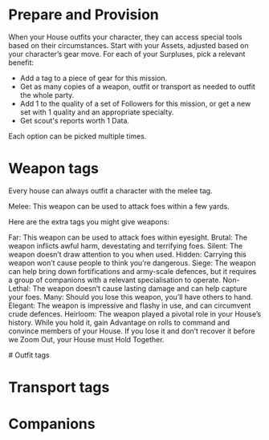 # Prepare and Provision
When your House outfits your character, they can access special tools based on their circumstances. 
Start with your Assets, adjusted based on your character’s gear move.
For each of your Surpluses, pick a relevant benefit: 

* Add a tag to a piece of gear for this mission. 
* Get as many copies of a weapon, outfit or transport as needed to outfit the whole party. 
* Add 1 to the quality of a set of Followers for this mission, or get a new set with 1 quality and an appropriate specialty. 
* Get scout's reports worth 1 Data. 

Each option can be picked multiple times.

# Weapon tags
Every house can always outfit a character with the melee tag.

Melee: This weapon can be used to attack foes within a few yards.

Here are the extra tags you might give weapons:

Far: This weapon can be used to attack foes within eyesight.
Brutal: The weapon inflicts awful harm, devestating and terrifying foes.
Silent: The weapon doesn’t draw attention to you when used.
Hidden: Carrying this weapon won’t cause people to think you’re dangerous.
Siege: The weapon can help bring down fortifications and army-scale defences, but it requires a group of companions with a relevant specialisation to operate.
Non-Lethal: The weapon doesn’t cause lasting damage and can help capture your foes.
Many: Should you lose this weapon, you’ll have others to hand.
Elegant: The weapon is impressive and flashy in use, and can circumvent crude defences.
Heirloom: The weapon played a pivotal role in your House’s history. While you hold it, gain Advantage on rolls to command and convince members of your House. If you lose it and don’t recover it before we Zoom Out, your House must Hold Together.


# Outfit tags

# Transport tags

# Companions

